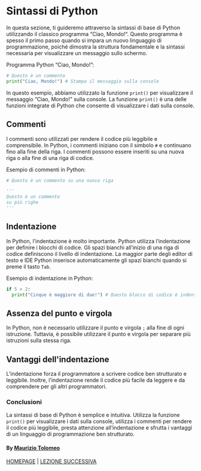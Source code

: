 # Sintassi di Python

In questa sezione, ti guideremo attraverso la sintassi di base di Python utilizzando il classico programma “Ciao, Mondo!“. Questo programma è spesso il primo passo quando si impara un nuovo linguaggio di programmazione, poiché dimostra la struttura fondamentale e la sintassi necessaria per visualizzare un messaggio sullo schermo.

Programma Python “Ciao, Mondo!”:

```python
# Questo è un commento
print("Ciao, Mondo!") # Stampa il messaggio sulla console
```

In questo esempio, abbiamo utilizzato la funzione `print()` per visualizzare il messaggio “Ciao, Mondo!” sulla console. La funzione `print()` è una delle funzioni integrate di Python che consente di visualizzare i dati sulla console.

## Commenti

I commenti sono utilizzati per rendere il codice più leggibile e comprensibile. In Python, i commenti iniziano con il simbolo `#` e continuano fino alla fine della riga. I commenti possono essere inseriti su una nuova riga o alla fine di una riga di codice.

Esempio di commenti in Python:

```python
# Questo è un commento su una nuova riga

'''
Questo è un commento 
su più righe
'''
```

## Indentazione

In Python, l’indentazione è molto importante. Python utilizza l’indentazione per definire i blocchi di codice. Gli spazi bianchi all’inizio di una riga di codice definiscono il livello di indentazione. La maggior parte degli editor di testo e IDE Python inserisce automaticamente gli spazi bianchi quando si preme il tasto `Tab`.

Esempio di indentazione in Python:

```python
if 5 > 2:
  print("Cinque è maggiore di due!") # Questo blocco di codice è indentato
```

## Assenza del punto e virgola

In Python, non è necessario utilizzare il punto e virgola `;` alla fine di ogni istruzione. Tuttavia, è possibile utilizzare il punto e virgola per separare più istruzioni sulla stessa riga.

## Vantaggi dell'indentazione

L’indentazione forza il programmatore a scrivere codice ben strutturato e leggibile. Inoltre, l’indentazione rende il codice più facile da leggere e da comprendere per gli altri programmatori.

### Conclusioni

La sintassi di base di Python è semplice e intuitiva. Utilizza la funzione `print()` per visualizzare i dati sulla console, utilizza i commenti per rendere il codice più leggibile, presta attenzione all’indentazione e sfrutta i vantaggi di un linguaggio di programmazione ben strutturato.

#### By [Maurizio Tolomeo](https://github.com/moris88)

[HOMEPAGE](https://moris88.github.io/formazione-python/) | [LEZIONE SUCCESSIVA](https://moris88.github.io/formazione-python/lezioni/lezione3)
